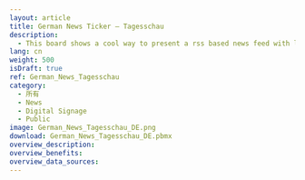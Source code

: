 ```yaml
---
layout: article
title: German News Ticker – Tagesschau
description: 
  - This board shows a cool way to present a rss based news feed with live tiles
lang: cn
weight: 500
isDraft: true
ref: German_News_Tagesschau
category:
  - 所有
  - News
  - Digital Signage
  - Public
image: German_News_Tagesschau_DE.png
download: German_News_Tagesschau_DE.pbmx
overview_description:
overview_benefits:
overview_data_sources:
---
```

